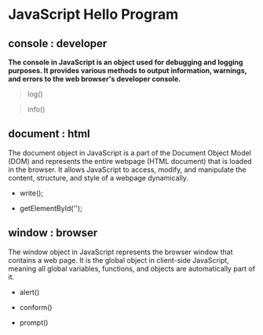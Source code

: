 # JavaScript Hello Program

## console : developer

**The console in JavaScript is an object used for debugging and logging purposes. It provides various methods to output information, warnings, and errors to the web browser's developer console.**

> log()

> info() 

## document : html

The document object in JavaScript is a part of the Document Object Model (DOM) and represents the entire webpage (HTML document) that is loaded in the browser. It allows JavaScript to access, modify, and manipulate the content, structure, and style of a webpage dynamically.

- write();

- getElementById('');

## window : browser

The window object in JavaScript represents the browser window that contains a web page. It is the global object in client-side JavaScript, meaning all global variables, functions, and objects are automatically part of it.

- alert()
  
- conform()

- prompt() 
